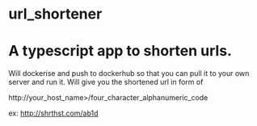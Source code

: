 # url_shortener

# A typescript app to shorten urls.


Will dockerise and push to dockerhub so that you can pull it to your own server and run it.
Will give you the shortened url in form of 

http://your_host_name>/four_character_alphanumeric_code

ex: http://shrthst.com/ab1d 

